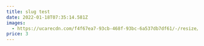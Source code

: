 ```yaml
---
title: slug test
date: 2022-01-18T07:35:14.581Z
images:
  - https://ucarecdn.com/f4f67ea7-93cb-468f-93bc-6a537db7df61/-/resize/200x/
price: 3
---
```

